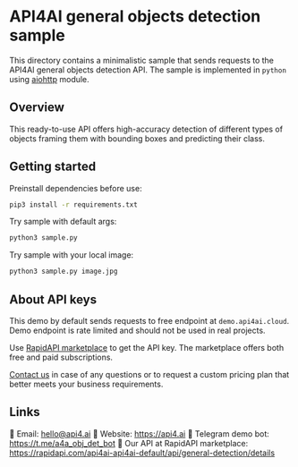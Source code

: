 # API4AI general objects detection sample

This directory contains a minimalistic sample that sends requests to the API4AI general objects detection API. The sample is implemented in `python` using [aiohttp](https://pypi.org/project/aiohttp/) module.


## Overview

This ready-to-use API offers high-accuracy detection of different types of objects framing them with bounding boxes and predicting their class.


## Getting started

Preinstall dependencies before use:

```bash
pip3 install -r requirements.txt
```

Try sample with default args:

```bash
python3 sample.py
```

Try sample with your local image:

```bash
python3 sample.py image.jpg
```


## About API keys

This demo by default sends requests to free endpoint at `demo.api4ai.cloud`.
Demo endpoint is rate limited and should not be used in real projects.

Use [RapidAPI marketplace](https://rapidapi.com/api4ai-api4ai-default/api/general-detection/details) to get the API key. The marketplace offers both
free and paid subscriptions.

[Contact us](https://api4.ai/contacts) in case of any questions or to request a custom pricing plan
that better meets your business requirements.


## Links

📩 Email: hello@api4.ai
🔗 Website: https://api4.ai
🤖 Telegram demo bot: https://t.me/a4a_obj_det_bot
🔵 Our API at RapidAPI marketplace: https://rapidapi.com/api4ai-api4ai-default/api/general-detection/details
